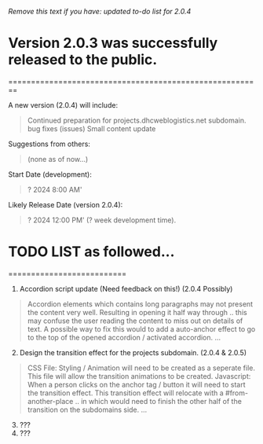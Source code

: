 *Remove this text if you have: updated to-do list for 2.0.4*

# Version 2.0.3 was successfully released to the public.
========================================================

A new version (2.0.4) will include:
>   Continued preparation for projects.dhcweblogistics.net subdomain.
>   bug fixes (issues)
>   Small content update

Suggestions from others:
>   (none as of now...)

Start Date (development):
>   ? <Month> 2024 8:00 AM' 

Likely Release Date (version 2.0.4):
>   ? <Month> 2024 12:00 PM' (? week development time).

# TODO LIST as followed...
==========================

1. Accordion script update (Need feedback on this!) (2.0.4 Possibly)

>   Accordion elements which contains long paragraphs may not present the content very well. Resulting in opening it half way through
>   .. this may confuse the user reading the content to miss out on details of text.
>   A possible way to fix this would to add a auto-anchor effect to go to the top of the opened accordion / activated accordion.
    ...


2. Design the transition effect for the projects subdomain. (2.0.4 & 2.0.5)

>   CSS File: Styling / Animation will need to be created as a seperate file. This file will allow the transition animations to be created.
>   Javascript: When a person clicks on the anchor tag / button it will need to start the transition effect. This transition effect will relocate with a #from-another-place
>   .. in which would need to finish the other half of the transition on the subdomains side.
    ...

3. ???
4. ???